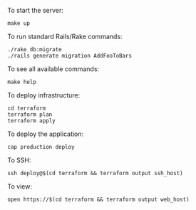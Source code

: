 To start the server:

    make up

To run standard Rails/Rake commands:

    ./rake db:migrate
    ./rails generate migration AddFooToBars
    
To see all available commands:

    make help

To deploy infrastructure:

    cd terraform
    terraform plan
    terraform apply

To deploy the application:

    cap production deploy

To SSH:

    ssh deploy@$(cd terraform && terraform output ssh_host)

To view:

    open https://$(cd terraform && terraform output web_host)
